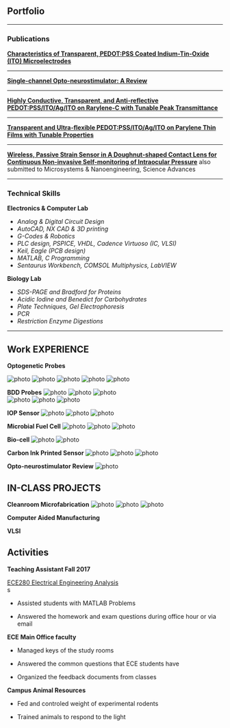 ## Portfolio

---

### Publications

<!-- [Project 1 Title](/sample_page)
<img src="images/dummy_thumbnail.jpg?raw=true"/>

---
[Project 2 Title](/pdf/sample_presentation.pdf)
<img src="images/dummy_thumbnail.jpg?raw=true"/>

---
[Project 3 Title](http://example.com/)
<img src="images/dummy_thumbnail.jpg?raw=true"/>

---
 -->
[**Characteristics of Transparent, PEDOT:PSS Coated Indium-Tin-Oxide (ITO) Microelectrodes**](https://github.com/Jia-meow/jia-meow.github.io/raw/master/Characteristics%20of%20Transparent%20PEDOTPSS%20Coated%20ITO%20Microelectrodes.pdf)


---

[**Single-channel Opto-neurostimulator: A Review**](https://github.com/Jia-meow/jia-meow.github.io/raw/master/Single%20Channel%20Opto-neurostimulators%20A%20Review.pdf)


---

[**Highly Conductive, Transparent, and Anti-reflective PEDOT:PSS/ITO/Ag/ITO on Rarylene-C with Tunable Peak Transmittance**](https://github.com/Jia-meow/jia-meow.github.io/raw/master/Manuscript_Weiyang%20Yang_Final%20version.pdf)


---

[**Transparent and Ultra-flexible PEDOT:PSS/ITO/Ag/ITO on Parylene Thin Films with Tunable Properties**](https://github.com/Jia-meow/jia-meow.github.io/raw/master/Transparent%20and%20ultra-flexible%20PEDOTPSS%20ITO%20Ag%20ITO%20on%20Parylene%20thin%20films%20with%20tunable%20properties.pdf)


---

[**Wireless, Passive Strain Sensor in A Doughnut-shaped Contact Lens for Continuous Non-invasive Self-monitoring of Intraocular Pressure**](https://github.com/Jia-meow/jia-meow.github.io/raw/master/Lab%20on%20a%20chip%20Manuscripts_Wireless%2C%20passive%20strain%20sensor%20in%20a%20%20%20doughnut-shaped%20contact%20lens.pdf)
also submitted to Microsystems & Nanoengineering, Science Advances


---

### Technical Skills

**Electronics & Computer Lab**

- *Analog & Digital Circuit Design*
- *AutoCAD, NX CAD & 3D printing*
- *G-Codes & Robotics*
- *PLC design, PSPICE, VHDL, Cadence Virtuoso (IC, VLSI)*
- *Keil, Eagle (PCB design)*
- *MATLAB, C Programming*
- *Sentaurus Workbench, COMSOL Multiphysics, LabVIEW*

**Biology Lab**

- *SDS-PAGE and Bradford for Proteins*
- *Acidic Iodine and Benedict for Carbohydrates*
- *Plate Techniques, Gel Electrophoresis*
- *PCR*
- *Restriction Enzyme Digestions*
 
---

## Work EXPERIENCE

**Optogenetic Probes**

![photo](./images/opto-probe1.png) ![photo](./images/opto-probe2.png) ![photo](./images/opto-probe3.png) ![photo](./images/opto-probe4.png) ![photo](./images/opto-probe5.png)

**BDD Probes**
![photo](./images/BDD1.png) ![photo](./images/BDD2.png) ![photo](./images/Surgery.png)\
![photo](./images/spike.png) ![photo](./images/spike-distribution.png) ![photo](./images/spike-classification.png)

**IOP Sensor**
![photo](./images/coil1.png) ![photo](./images/coil2.png) ![photo](./images/coil3.png)

**Microbial Fuel Cell**
![photo](./images/MFC1_2.png) ![photo](./images/MFC2.png) ![photo](./images/MFC3.png)

**Bio-cell**
![photo](./images/Biocell1.jpg) ![photo](./images/Biocell2.jpg)

**Carbon Ink Printed Sensor**
![photo](./images/CarbonInk.png) ![photo](./images/CarbonInkGraph1.png) ![photo](./images/CarbonInkGraph2.png)

**Opto-neurostimulator Review**
![photo](./images/review-table.png)


## IN-CLASS PROJECTS

**Cleanroom Microfabrication**
![photo](./images/Cleanroom1.png) ![photo](./images/Cleanroom2.png) ![photo](./images/Cleanroom3.png)


**Computer Aided Manufacturing**


**VLSI**


## Activities

**Teaching Assistant Fall 2017**

[ECE280 Electrical Engineering Analysis](https://github.com/Jia-meow/jia-meow.github.io/pdf/ECE280-syllabus-FS17-001.pdf)                                                                                               
s
* Assisted students with MATLAB Problems

* Answered the homework and exam questions during office hour or via email

**ECE Main Office faculty**

* Managed keys of the study rooms

* Answered the common questions that ECE students have

* Organized the feedback documents from classes

**Campus Animal Resources**

* Fed and controled weight of experimental rodents

* Trained animals to respond to the light


